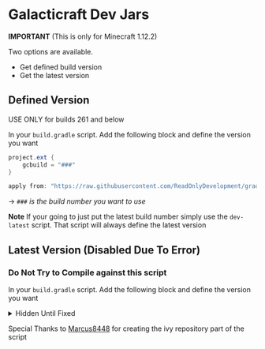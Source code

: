 # Galacticraft Dev Jars

**IMPORTANT** (This is only for Minecraft 1.12.2)

Two options are available.
* Get defined build version
* Get the latest version


## Defined Version
USE ONLY for builds 261 and below

In your `build.gradle` script. Add the following block and define the version you want
```gradle
project.ext {
	gcbuild = "###"
}

apply from: "https://raw.githubusercontent.com/ReadOnlyDevelopment/gradle/galacticraft/dev.gradle"
```
-> *`###` is the build number you want to use* 

**Note**
If your going to just put the latest build number simply use the `dev-latest` script. That script will always define the latest version


## Latest Version (Disabled Due To Error)
### Do Not Try to Compile against this script

In your `build.gradle` script. Add the following block and define the version you want

<details>
  <summary>Hidden Until Fixed</summary>
```gradle
apply from: "https://raw.githubusercontent.com/ReadOnlyDevelopment/gradle/galacticraft/dev-latest.gradle"
```
</details>

Special Thanks to [Marcus8448](https://github.com/marcus8448) for creating the ivy repository part of the script
